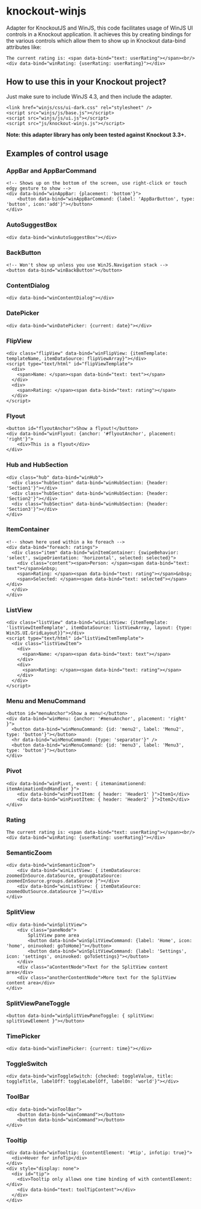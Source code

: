 knockout-winjs
=============

Adapter for KnockoutJS and WinJS, this code facilitates usage of WinJS UI controls in a
Knockout application. It achieves this by creating bindings for the various controls
which allow them to show up in Knockout data-bind attributes like:

    The current rating is: <span data-bind="text: userRating"></span><br/>
    <div data-bind="winRating: {userRating: userRating}"></div>

How to use this in your Knockout project?
----------------------------------------

Just make sure to include WinJS 4.3, and then include the adapter.

    <link href="winjs/css/ui-dark.css" rel="stylesheet" />
    <script src="winjs/js/base.js"></script>
    <script src="winjs/js/ui.js"></script>
    <script src="js/knockout-winjs.js"></script>

__Note: this adapter library has only been tested against Knockout 3.3+.__

Examples of control usage
-------------------------

### AppBar and AppBarCommand

    <!-- Shows up on the bottom of the screen, use right-click or touch edgy gesture to show -->
    <div data-bind="winAppBar: {placement: 'bottom'}">
        <button data-bind="winAppBarCommand: {label: 'AppBarButton', type: 'button', icon:'add'}"></button>
    </div>

### AutoSuggestBox

    <div data-bind="winAutoSuggestBox"></div>

### BackButton

    <!-- Won't show up unless you use WinJS.Navigation stack -->
    <button data-bind="winBackButton"></button>

### ContentDialog

    <div data-bind="winContentDialog"></div>

### DatePicker

    <div data-bind="winDatePicker: {current: date}"></div>

### FlipView

    <div class="flipView" data-bind="winFlipView: {itemTemplate: templateName, itemDataSource: flipViewArray}"></div>
    <script type="text/html" id="flipViewTemplate">
      <div>
        <span>Name: </span><span data-bind="text: text"></span>
      </div>
      <div>
        <span>Rating: </span><span data-bind="text: rating"></span>
      </div>
    </script>

### Flyout

    <button id="flyoutAnchor">Show a flyout!</button>
    <div data-bind="winFlyout: {anchor: '#flyoutAnchor', placement: 'right'}">
        <div>This is a flyout</div>
    </div>

### Hub and HubSection

    <div class="hub" data-bind="winHub">
      <div class="hubSection" data-bind="winHubSection: {header: 'Section1'}"></div>
      <div class="hubSection" data-bind="winHubSection: {header: 'Section2'}"></div>
      <div class="hubSection" data-bind="winHubSection: {header: 'Section3'}"></div>
    </div>

### ItemContainer

    <!-- shown here used within a ko foreach -->
    <div data-bind="foreach: ratings">
      <div class="item" data-bind="winItemContainer: {swipeBehavior: 'select', swipeOrientation: 'horizontal', selected: selected}">
        <div class="content"><span>Person: </span><span data-bind="text: text"></span>&nbsp;
        <span>Rating: </span><span data-bind="text: rating"></span>&nbsp;
        <span>Selected: </span><span data-bind="text: selected"></span></div>
      </div>
    </div>
    
### ListView

    <div class="listView" data-bind="winListView: {itemTemplate: 'listViewItemTemplate', itemDataSource: listViewArray, layout: {type: WinJS.UI.GridLayout}}"></div>
    <script type="text/html" id="listViewItemTemplate">
      <div class="listViewItem">
        <div>
          <span>Name: </span><span data-bind="text: text"></span>
        </div>
        <div>
          <span>Rating: </span><span data-bind="text: rating"></span>
        </div>
      </div>
    </script>

### Menu and MenuCommand

    <button id="menuAnchor">Show a menu!</button>
    <div data-bind="winMenu: {anchor: '#menuAnchor', placement: 'right' }">
      <button data-bind="winMenuCommand: {id: 'menu2', label: 'Menu2', type: 'button'}"></button>
      <hr data-bind="winMenuCommand: {type: 'separator'}" />
      <button data-bind="winMenuCommand: {id: 'menu3', label: 'Menu3', type: 'button'}"></button>
    </div>

### Pivot

    <div data-bind="winPivot, event: { itemanimationend: itemAnimationEndHandler }">
        <div data-bind="winPivotItem: { header: 'Header1' }">Item1</div>
        <div data-bind="winPivotItem: { header: 'Header2' }">Item2</div>
    </div>

### Rating

    The current rating is: <span data-bind="text: userRating"></span><br/>
    <div data-bind="winRating: {userRating: userRating}"></div>

### SemanticZoom

    <div data-bind="winSemanticZoom">
        <div data-bind="winListView: { itemDataSource: zoomedInSource.dataSource, groupDataSource: zoomedInSource.groups.dataSource }"></div>
        <div data-bind="winListView: { itemDataSource: zoomedOutSource.dataSource }"></div>
    </div>

### SplitView

    <div data-bind="winSplitView">
        <div class="paneNode">
            SplitView pane area
            <button data-bind="winSplitViewCommand: {label: 'Home', icon: 'home', oninvoked: goToHome}"></button>
            <button data-bind="winSplitViewCommand: {label: 'Settings', icon: 'settings', oninvoked: goToSettings}"></button>
        </div>
        <div class="aContentNode">Text for the SplitView content area</div>
        <div class="anotherContentNode">More text for the SplitView content area</div>
    </div>

### SplitViewPaneToggle

    <button data-bind="winSplitViewPaneToggle: { splitView: splitViewElement }"></button>

### TimePicker

    <div data-bind="winTimePicker: {current: time}"></div>

### ToggleSwitch
    
    <div data-bind="winToggleSwitch: {checked: toggleValue, title: toggleTitle, labelOff: toggleLabelOff, labelOn: 'world'}"></div>

### ToolBar

    <div data-bind="winToolBar">
        <button data-bind="winCommand"></button>
        <button data-bind="winCommand"></button>
    </div>

### Tooltip

    <div data-bind="winTooltip: {contentElement: '#tip', infotip: true}">
      <div>Hover for infoTip</div>
    </div>
    <div style="display: none">
      <div id="tip">
        <div>Tooltip only allows one time binding of with contentElement:</div>
        <div data-bind="text: toolTipContent"></div>
      </div>
    </div>
